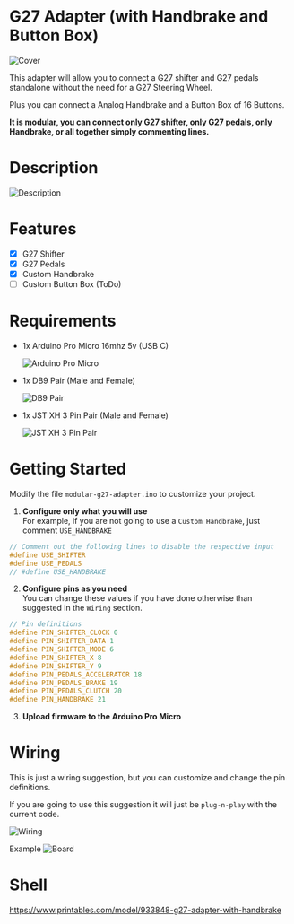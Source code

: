 # G27 Adapter (with Handbrake and Button Box)

![Cover](assets/cover.jpg "Cover")

This adapter will allow you to connect a G27 shifter and G27 pedals standalone without the need for a G27 Steering Wheel.

Plus you can connect a Analog Handbrake and a Button Box of 16 Buttons.

**It is modular, you can connect only G27 shifter, only G27 pedals, only Handbrake, or all together simply commenting lines.**

# Description

![Description](assets/description.jpg "Description")

# Features

- [x] G27 Shifter
- [x] G27 Pedals
- [x] Custom Handbrake
- [ ] Custom Button Box (ToDo)

# Requirements

- 1x Arduino Pro Micro 16mhz 5v (USB C)

  ![Arduino Pro Micro](assets/pro-micro.jpg "Arduino Pro Micro")

- 1x DB9 Pair (Male and Female)

  ![DB9 Pair](assets/db9.jpg "DB9 Pair")

- 1x JST XH 3 Pin Pair (Male and Female)

  ![JST XH 3 Pin Pair](assets/jst-xh.jpg "JST XH 3 Pin Pair")

# Getting Started

Modify the file `modular-g27-adapter.ino` to customize your project.

1. **Configure only what you will use**<br />
   For example, if you are not going to use a `Custom Handbrake`, just comment `USE_HANDBRAKE`

```c
// Comment out the following lines to disable the respective input
#define USE_SHIFTER
#define USE_PEDALS
// #define USE_HANDBRAKE
```

2. **Configure pins as you need**<br />
   You can change these values if you have done otherwise than suggested in the `Wiring` section.

```c
// Pin definitions
#define PIN_SHIFTER_CLOCK 0
#define PIN_SHIFTER_DATA 1
#define PIN_SHIFTER_MODE 6
#define PIN_SHIFTER_X 8
#define PIN_SHIFTER_Y 9
#define PIN_PEDALS_ACCELERATOR 18
#define PIN_PEDALS_BRAKE 19
#define PIN_PEDALS_CLUTCH 20
#define PIN_HANDBRAKE 21
```

3. **Upload firmware to the Arduino Pro Micro**

# Wiring

This is just a wiring suggestion, but you can customize and change the pin definitions.

If you are going to use this suggestion it will just be `plug-n-play` with the current code.

![Wiring](assets/wiring.svg "Wiring")

Example
![Board](assets/board.jpg "Board")

# Shell

https://www.printables.com/model/933848-g27-adapter-with-handbrake

